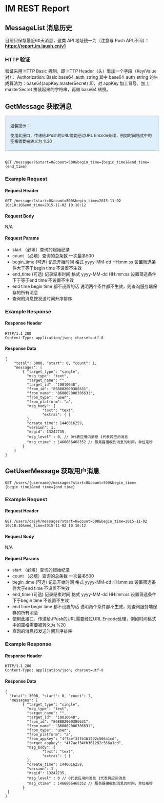 # IM REST Report

## MessageList 消息历史

目前只保存最近60天消息，这类 API 地址统一为（注意与 Push API 不同）：**https://report.im.jpush.cn/v1**

### HTTP 验证

验证采用 HTTP Basic 机制，即 HTTP Header（头）里加一个字段（Key/Value对）：
Authorization: Basic base64_auth_string
其中 base64_auth_string 的生成算法为：base64(appKey:masterSecret)
即，对 appKey 加上冒号，加上 masterSecret 拼装起来的字符串，再做 base64 转换。


## GetMessage 获取消息

<div style="font-size:13px;background: #E0EFFE;border: 1px solid #ACBFD7;border-radius: 3px;padding: 8px 16px;">
<p>温馨提示：</p>
<p>使用此接口，传递给JPush的URL需要经过URL Encode处理，例如时间格式中的空格需要被转义为 %20</p>
</div>

<br/>


```
GET /messages?&start=0&count=500&begin_time={begin_time}&end_time={end_time}
```

### Example Request 

####  Request Header  

```
GET /messages?start=0&count=500&begin_time=2015-11-02 10:10:10&end_time=2015-11-02 10:10:12
```

#### Request Body  

N/A

####  Request Params  

+ start （必填）查询的起始纪录
+ count （必填）查询的总条数  一次最多500
+ begin_time (可选) 记录开始时间 格式  yyyy-MM-dd HH:mm:ss  设置筛选条件大于等于begin time 不设置不生效  
+ end_time (可选)   记录结束时间  格式 yyyy-MM-dd HH:mm:ss  设置筛选条件下于等于end time   不设置不生效
+ end time begin time 都不设置的话 说明两个条件都不生效，则查询服务端保存的所有消息
+ 查询的消息按发送时间升序排序

### Example Response  

#### Response Header   

```
HTTP/1.1 200 
Content-Type: application/json; charset=utf-8 
```

#### Response Data  

```
{ 
	"total": 3000, "start": 0, "count": 1, 
 	"messages": [ 
        { "target_type": "single", 
          "msg_type": "text", 
          "target_name": "", 
          "target_id": "10010648", 
          "from_id": "868802000386631", 
          "from_name": "868802000386631", 
          "from_type": "user", 
          "from_platform": "a", 
          "msg_body": {
                 "text": "text", 
                 "extras": { } 
          }, 
          "create_time": 1446016259, 
          "version": 1,
          "msgid": 13242735,
          "msg_level" : 0, // 0代表应用内消息 1代表跨应用消息
          "msg_ctime" : 1466866468352 // 服务器接收到消息的时间，单位毫秒 
        }
 	] 
} 
```

##  GetUserMessage 获取用户消息

```
GET /users/{username}/messages?start=0&count=500&begin_time={begin_time}&end_time={end_time}
```
### Example Request 

####  Request Header  

```
GET /users/caiyh/messages?start=0&count=500&begin_time=2015-11-02 10:10:10&end_time=2015-11-02 10:10:12
```

#### Request Body  

N/A

####  Request Params  
+ start （必填）查询的起始纪录
+ count （必填）查询的总条数  一次最多500
+ begin_time (可选) 记录开始时间 格式  yyyy-MM-dd HH:mm:ss 设置筛选条件大于end time 不设置不生效  
+ end_time (可选)   记录结束时间  格式 yyyy-MM-dd HH:mm:ss  设置筛选条件下于begin time   不设置不生效
+ end time begin time 都不设置的话 说明两个条件都不生效，则查询服务端保存的所有消息
+ 使用此接口，传递给JPush的URL需要经过URL Encode处理，例如时间格式中的空格需要被转义为 %20
+ 查询的消息按发送时间升序排序

### Example Response  

#### Response Header   

```
HTTP/1.1 200 
Content-Type: application/json; charset=utf-8 
```

#### Response Data  

```
{ 
  "total": 3000, "start": 0, "count": 1, 
  "messages": [ 
        { "target_type": "single", 
          "msg_type": "text", 
          "target_name": "", 
          "target_id": "10010648", 
          "from_id": "868802000386631", 
          "from_name": "868802000386631", 
          "from_type": "user", 
          "from_platform": "a", 
          "from_appkey": "4f7aef34fb361292c566a1cd", 
          "target_appkey": "4f7aef34fb361292c566a1cd", 
          "msg_body": {
                 "text": "text", 
                 "extras": { } 
          }, 
          "create_time": 1446016259, 
          "version": 1 , 
          "msgid": 13242735,
          "msg_level" : 0 // 0代表应用内消息 1代表跨应用消息
          "msg_ctime" : 1466866468352 // 服务器接收到消息的时间，单位毫秒 
        }
 ] 
}
```


